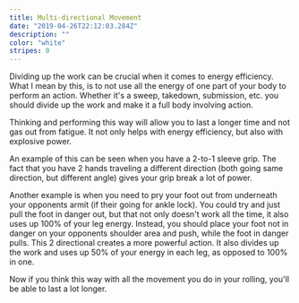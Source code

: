 ```yaml
---
title: Multi-directional Movement
date: "2019-04-26T22:12:03.284Z"
description: ""
color: "white"
stripes: 0
---
```


Dividing up the work can be crucial when it comes to energy efficiency. What I mean by this, is to not use all the energy of one part of your body to perform an action. Whether it's a sweep, takedown, submission, etc. you should divide up the work and make it a full body involving action.

Thinking and performing this way will allow you to last a longer time and not gas out from fatigue. It not only helps with energy efficiency, but also with explosive power.

An example of this can be seen when you have a 2-to-1 sleeve grip. The fact that you have 2 hands traveling a different direction (both going same direction, but different angle) gives your grip break a lot of power. 

Another example is when you need to pry your foot out from underneath your opponents armit (if their going for ankle lock). You could try and just pull the foot in danger out, but that not only doesn't work all the time, it also uses up 100% of your leg energy. Instead, you should place your foot not in danger on your opponents shoulder area and push, while the foot in danger pulls. This 2 directional creates a more powerful action. It also divides up the work and uses up 50% of your energy in each leg, as opposed to 100% in one.

Now if you think this way with all the movement you do in your rolling, you'll be able to last a lot longer.

